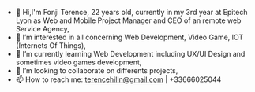 - 👋 Hi,I'm Fonji Terence, 22 years old, currently in my 3rd year at Epitech Lyon as Web and Mobile Project Manager and CEO of an remote web Service Agency,
- 👀 I’m interested in all concerning Web Development, Video Game, IOT (Internets Of Things),
- 🌱 I’m currently learning Web Development including UX/UI Design and sometimes video games development,
- 💞️ I’m looking to collaborate on differents projects,
- 📫 How to reach me: terencehilln@gmail.com | +33666025044
<!---
Fonjihill/Fonjihill is a ✨ special ✨ repository because its `README.md` (this file) appears on your GitHub profile.
You can click the Preview link to take a look at your changes.
--->
